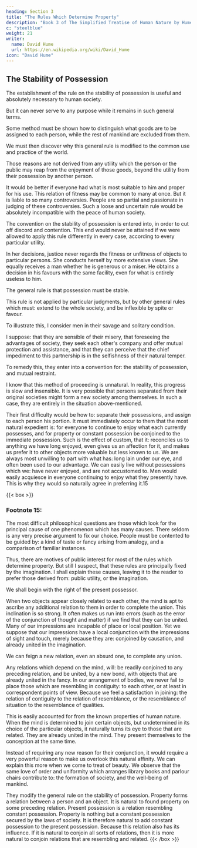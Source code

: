 ```yaml
---
heading: Section 3
title: "The Rules Which Determine Property"
description: "Book 3 of The Simplified Treatise of Human Nature by Hume"
c: "steelblue"
weight: 21
writer:
  name: David Hume
  url: https://en.wikipedia.org/wiki/David_Hume
icon: "David Hume"
---
```




## The Stability of Possession

The establishment of the rule on the stability of possession is useful and absolutely necessary to human society.

But it can never serve to any purpose while it remains in such general terms.

Some method must be shown how to distinguish what goods are to be assigned to each person, while the rest of mankind are excluded from them.

We must then discover why this general rule is modified to the common use and practice of the world.

Those reasons are not derived from any utility which the person or the public may reap from the enjoyment of those goods, beyond the utility from their possession by another person.

It would be better if everyone had what is most suitable to him and proper for his use.
        This relation of fitness may be common to many at once.
        But it is liable to so many controversies.
        People are so partial and passionate in judging of these controversies.
            Such a loose and uncertain rule would be absolutely incompatible with the peace of human society.

The convention on the stability of possession is entered into, in order to cut off discord and contention.
        This end would never be attained if we were allowed to apply this rule differently in every case, according to every particular utility.

In her decisions, justice never regards the fitness or unfitness of objects to particular persons.
        She conducts herself by more extensive views.
        She equally receives a man whether he is generous or a miser.
            He obtains a decision in his favours with the same facility, even for what is entirely useless to him.

The general rule is that possession must be stable.

This rule is not applied by particular judgments, but by other general rules which must:
        extend to the whole society, and
        be inflexible by spite or favour.

To illustrate this, I consider men in their savage and solitary condition.

I suppose:
that they are sensible of their misery,
that foreseeing the advantages of society, they seek each other's company and offer mutual protection and assistance, and
that they can perceive that the chief impediment to this partnership is in the selfishness of their natural temper.

To remedy this, they enter into a convention for:
the stability of possession, and
mutual restraint.

I know that this method of proceeding is unnatural.
        In reality, this progress is slow and insensible.
        It is very possible that persons separated from their original societies might form a new society among themselves.
            In such a case, they are entirely in the situation above-mentioned.

Their first difficulty would be how to:
    separate their possessions, and
    assign to each person his portion.
It must immediately occur to them that the most natural expedient is:
    for everyone to continue to enjoy what each currently possesses, and
    for property or constant possession be conjoined to the immediate possession.
Such is the effect of custom, that it:
    reconciles us to anything we have long enjoyed,
    even gives us an affection for it, and
    makes us prefer it to other objects more valuable but less known to us.
We are always most unwilling to part with what has:
    long lain under our eye, and
    often been used to our advantage.
We can easily live without possessions which we:
    have never enjoyed, and
    are not accustomed to.
Men would easily acquiesce in everyone continuing to enjoy what they presently have.
    This is why they would so naturally agree in preferring it.15


{{< box >}}
### Footnote 15:

The most difficult philosophical questions are those which look for the principal cause of one phenomenon which has many causes.
        There seldom is any very precise argument to fix our choice.
        People must be contented to be guided by:
            a kind of taste or fancy arising from analogy, and
            a comparison of familiar instances.

Thus, there are motives of public interest for most of the rules which determine property.
        But still I suspect, that these rules are principally fixed by the imagination.
        I shall explain these causes, leaving it to the reader to prefer those derived from:
            public utility, or
            the imagination.

We shall begin with the right of the present possessor.

When two objects appear closely related to each other, the mind is apt to ascribe any additional relation to them in order to complete the union.
        This inclination is so strong.
        It often makes us run into errors (such as the error of the conjunction of thought and matter) if we find that they can be united.
    Many of our impressions are incapable of place or local position.
        Yet we suppose that our impressions have a local conjunction with the impressions of sight and touch, merely because they are:
            conjoined by causation, and
            already united in the imagination.

We can feign a new relation, even an absurd one, to complete any union.

Any relations which depend on the mind, will:
    be readily conjoined to any preceding relation, and
    be united, by a new bond, with objects that are already united in the fancy.
In our arrangement of bodies, we never fail to place those which are resembling in contiguity:
    to each other, or
    at least in correspondent points of view.
Because we feel a satisfaction in joining:
    the relation of contiguity to the relation of resemblance, or
    the resemblance of situation to the resemblance of qualities.

This is easily accounted for from the known properties of human nature.
        When the mind is determined to join certain objects, but undetermined in its choice of the particular objects, it naturally turns its eye to those that are related.
            They are already united in the mind.
            They present themselves to the conception at the same time.

Instead of requiring any new reason for their conjunction, it would require a very powerful reason to make us overlook this natural affinity.
        We can explain this more when we come to treat of beauty.
    We observe that the same love of order and uniformity which arranges library books and parlour chairs contribute to:
        the formation of society, and
        the well-being of mankind.

They modify the general rule on the stability of possession.
        Property forms a relation between a person and an object.
        It is natural to found property on some preceding relation.
    Present possession is a relation resembling constant possession.
        Property is nothing but a constant possession secured by the laws of society.
        It is therefore natural to add constant possession to the present possession.
            Because this relation also has its influence.
        If it is natural to conjoin all sorts of relations, then it is more natural to conjoin relations that are resembling and related.
{{< /box >}}
